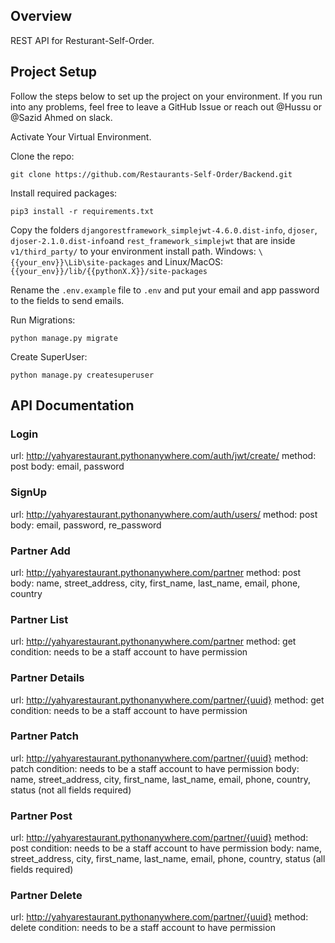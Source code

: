 ## Overview

REST API for Resturant-Self-Order.

## Project Setup

Follow the steps below to set up the project on your environment. If you run into any problems, feel free to leave a 
GitHub Issue or reach out @Hussu or @Sazid Ahmed on slack.

Activate Your Virtual Environment.

Clone the repo:
```shell
git clone https://github.com/Restaurants-Self-Order/Backend.git
```

Install required packages:
```shell
pip3 install -r requirements.txt
```

Copy the folders `djangorestframework_simplejwt-4.6.0.dist-info`, `djoser`, `djoser-2.1.0.dist-info`and `rest_framework_simplejwt` that are inside `v1/third_party/` to your environment install path. Windows: `\{{your_env}}\Lib\site-packages` and Linux/MacOS: `{{your_env}}/lib/{{pythonX.X}}/site-packages`

Rename the `.env.example` file to `.env` and put your email and app password to the fields to send emails.

Run Migrations:
```shell
python manage.py migrate
```

Create SuperUser:
```shell
python manage.py createsuperuser
```

## API Documentation
### Login
url: http://yahyarestaurant.pythonanywhere.com/auth/jwt/create/
method: post
body: email, password

### SignUp
url: http://yahyarestaurant.pythonanywhere.com/auth/users/
method: post
body: email, password, re_password

### Partner Add
url: http://yahyarestaurant.pythonanywhere.com/partner
method: post
body: name, street_address, city, first_name, last_name, email, phone, country

### Partner List
url: http://yahyarestaurant.pythonanywhere.com/partner
method: get
condition: needs to be a staff account to have permission

### Partner Details
url: http://yahyarestaurant.pythonanywhere.com/partner/{uuid}
method: get
condition: needs to be a staff account to have permission

### Partner Patch
url: http://yahyarestaurant.pythonanywhere.com/partner/{uuid}
method: patch
condition: needs to be a staff account to have permission
body: name, street_address, city, first_name, last_name, email, phone, country, status (not all fields required)

### Partner Post
url: http://yahyarestaurant.pythonanywhere.com/partner/{uuid}
method: post
condition: needs to be a staff account to have permission
body: name, street_address, city, first_name, last_name, email, phone, country, status (all fields required)

### Partner Delete
url: http://yahyarestaurant.pythonanywhere.com/partner/{uuid}
method: delete
condition: needs to be a staff account to have permission